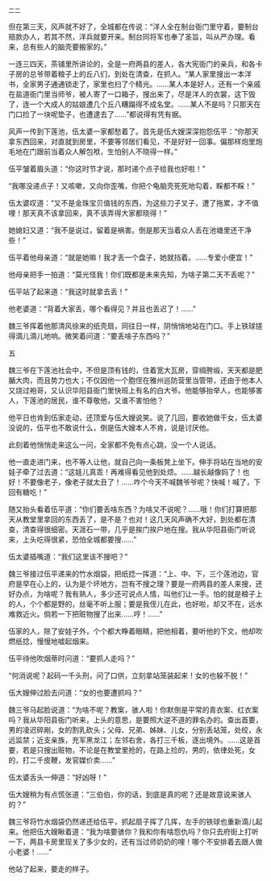     二二 

   但在第三天，风声就不好了，全城都在传说：“洋人全在制台衙门里守着，要制台赔款办人，若其不然，洋兵就要开来。制台同将军也奉了圣旨，叫从严办理。看来，总有些人的脑壳要搬家的。”

   一连三四天，茶铺里所讲论的，全是一府两县的差人，各大宪衙门的亲兵，和各卡子房的总爷带着粮子上的丘八们，到处在清查，在抓人。“某人家里搜出一本洋书，全家男子通通锁走了，家里也扫了个精光。……某人本是好人，还有一个亲戚在盐道衙门里当师爷，被人寄了一口箱子，搜出来了，尽是洋人的衣裳，这下毁了，连一个大成人的姑娘遭几个丘八糟蹋得不成名堂。……某人不是吗？只那天在门口捡了一块呢垫子，也遭逮去了……”都说得有凭有据。

   风声一传到下莲池，伍太婆一家都愁着了。首先是伍大嫂深深抱怨伍平：“你那天拿东西回来，对直就到房里，不要等邻居们看见，不是好好一回事。偏那样炮里炮毛地在门跟前当着众人解包袱，生怕别人不晓得一样。”

   伍平皱着眉头道：“你这时节才说，那时递个点子给我也好啦！”

   “我哪没递点子！又咳嗽，又向你歪嘴，你把个龟脑壳死死地勾着，睬都不睬！”

   伍太婆叹道：“又不是金珠宝贝值钱的东西，为这些刀子叉子，遭了拖累，才不值哩！那天真不该拿回来，真不该弄得大家都晓得！”

   她媳妇又道：“我不是说过，留着是祸害。倒是那天当着众人丢在池塘里还干净些！”

   伍平着他母亲道：“就是她嘛！我才丢一个盘子，她就挡着。……专爱小便宜！”

   他母亲把手一拍道：“莫光怪我！你们既都是未来先知，为啥子第二天不丢呢？”

   伍平站了起来道：“我这时就拿去丢！”

   他老婆道：“背着大家丢，哪个看得见？并且也丢迟了！……”

   魏三爷挥着他那清风徐来的纸壳扇，同往日一样，阴悄悄地站在门口。手上铁球搓得滴儿滴儿地响。微笑着问道：“要丢啥子东西吗？”

   五

   魏三爷在下莲池社会中，不但是顶有钱的，住着宽大瓦房，穿绸胯缎，天天都是肥腯大肉，而且势力也大；不仅因他一个胞侄在雅州巡防营里当管带，还由于他本人又烧过袍哥，又认识华阳县衙门里快班上有名的白大爷。他能够抬举人，也能够害人，下莲池的居民，谁不尊敬他，又谁不害怕他？

   他平日也肯到伍家走动，还顶爱与伍大嫂说笑。说了几回，要收她做干女，伍太婆没说的，伍平也不敢说什么，倒是伍大嫂本人不肯，说是讨厌他。

   此刻着他悄悄走来这么一问，全家都不免有点心跳，没一个人说话。

   他一直走进门来，也不等人让他，就自己向一条板凳上坐下。伸手将站在当地的安娃子牵了过去道：“这娃儿真乖！再难得看见他到处烦。……越长越像妈了！也好！不要像老子，像老子就太丑了！……咋个今天不喊魏爷爷呢？快喊！喊了，下回有糖吃！”

   随又抬头看着伍平道：“你们要丢啥东西？为啥又不说呢？……哦！你们打算把那天从教堂里拿回的东西丢了，是不是？也对！这几天风声确不大好，到处都在清查，清查得很细密。天涯石一带，几乎是挨门挨户地在搜。我从华阳县衙门听说来，上头吃得很紧，恐怕全城都要搜……”

   伍太婆插嘴道：“我们这里该不搜吧？”

   魏三爷接过伍平递来的竹水烟袋，把纸捻一挥道：“上、中、下，三个莲池边，官府是早在心上的，认为是个坏地方，岂有不搜之理？要是一府两县的差人来搜，还好办点，为啥呢？我有熟人，多少还可说点人情，叫他们让一手。怕的就是粮子上的人，个个都是野的，丝毫不听上服；要是我侄儿在此，也好啦，却又不在，远水难救近火。倘若一下把赃物搜了出来……哼！……”

   伍家的人，除了安娃子外，个个都大睁着眼睛，把他相着，要听他的下文，他却吹燃纸捻，慢慢地嘘起烟来。

   伍平待他吹烟蒂时问道：“要抓人走吗？”

   “何消说呢？起码一千头刑，问了口供，立刻拿站笼装起来！女的也躲不脱！”

   伍大嫂伸过脸去问道：“女的也要遭抓吗？”

   魏三爷马起脸说道：“为啥不呢？教案，骇人啦！你默倒是平常的青衣案、红衣案吗？我从华阳县衙门听来，上头的意思，是要照大逆不道的罪名办的。查出首要，男的凌迟碎剐，女的割乳砍头；父母、兄弟、姊妹、儿女，分别丢站笼，处绞，永远监禁；近支亲族，充军黑龙江；左邻右舍，各打三千板，逐出境外。……这是首要，若是只搜出赃物，不论是在教堂里抢的，在路上捡的，男的，依律处死，女的，打二千皮鞭，发官媒价卖……”

   伍太婆舌头一伸道：“好凶呀！”

   伍大嫂稍为有点慌张道：“三伯伯，你的话，到底是真的呢？还是故意说来骇人的？”

   魏三爷将竹水烟袋仍然递还给伍平，抓起扇子挥了几挥，左手的铁球也重新滴儿起来。他把伍大嫂瞅着道：“我为啥要骇你？我和你有啥怨仇吗？你只去府街上打听一下，两县卡房里现关了多少女的，还有当过师奶奶的哩！哪个不安排着去跟人做小老婆！……”

   他站了起来，要走的样子。

